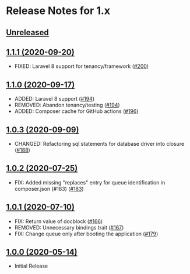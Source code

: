 # Release Notes for 1.x

## [Unreleased](https://github.com/tenancy/tenancy/compare/v1.1.1...1.x)


## [1.1.1 (2020-09-20)](https://github.com/tenancy/tenancy/compare/v1.1.0...v1.1.1)
- FIXED: Laravel 8 support for tenancy/framework ([#200](https://github.com/tenancy/tenancy/pull/200))

## [1.1.0 (2020-09-17)](https://github.com/tenancy/tenancy/compare/v1.0.3...v1.1.0)

- ADDED: Laravel 8 support ([#194](https://github.com/tenancy/tenancy/pull/194))
- REMOVED: Abandon tenancy/testing ([#194](https://github.com/tenancy/tenancy/pull/194))
- ADDED: Composer cache for GitHub actions ([#196](https://github.com/tenancy/tenancy/pull/196))

## [1.0.3 (2020-09-09)](https://github.com/tenancy/tenancy/compare/v1.0.2...v1.0.3)

- CHANGED: Refactoring sql statements for database driver into closure ([#188](https://github.com/tenancy/tenancy/pull/188))

## [1.0.2 (2020-07-25)](https://github.com/tenancy/tenancy/compare/v1.0.1...v1.0.2)

- FIX: Added missing "replaces" entry for queue identification in composer.json (#183) ([#183](https://github.com/tenancy/tenancy/pull/183))

## [1.0.1 (2020-07-10)](https://github.com/tenancy/tenancy/compare/v1.0.0...v1.0.1)

- FIX: Return value of docblock ([#166](https://github.com/tenancy/tenancy/pull/166))
- REMOVED: Unnecessary bindings trait ([#167](https://github.com/tenancy/tenancy/pull/167))
- FIX: Change queue only after booting the application ([#179](https://github.com/tenancy/tenancy/pull/179))

## [1.0.0 (2020-05-14)](https://github.com/tenancy/tenancy/)
- Initial Release
